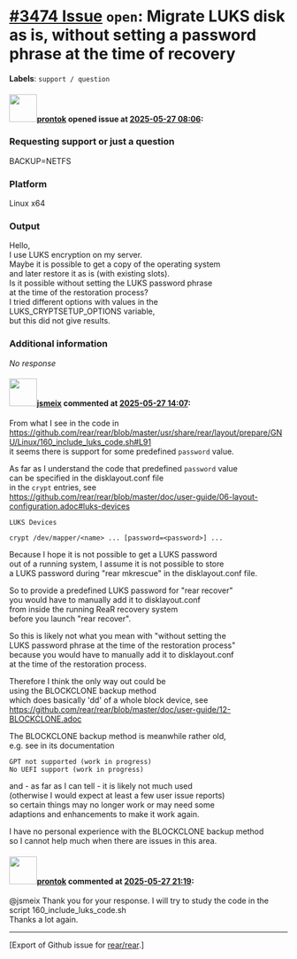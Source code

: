 # [\#3474 Issue](https://github.com/rear/rear/issues/3474) `open`: Migrate LUKS disk as is, without setting a password phrase at the time of recovery

**Labels**: `support / question`

#### <img src="https://avatars.githubusercontent.com/u/90829636?u=2f5fd5281456d86ac08c1625ee7f04db9b5c7081&v=4" width="50">[prontok](https://github.com/prontok) opened issue at [2025-05-27 08:06](https://github.com/rear/rear/issues/3474):

### Requesting support or just a question

BACKUP=NETFS

### Platform

Linux x64

### Output

Hello,  
I use LUKS encryption on my server.  
Maybe it is possible to get a copy of the operating system  
and later restore it as is (with existing slots).  
Is it possible without setting the LUKS password phrase  
at the time of the restoration process?  
I tried different options with values ​​in the  
LUKS\_CRYPTSETUP\_OPTIONS variable,  
but this did not give results.

### Additional information

*No response*

#### <img src="https://avatars.githubusercontent.com/u/1788608?u=925fc54e2ce01551392622446ece427f51e2f0ce&v=4" width="50">[jsmeix](https://github.com/jsmeix) commented at [2025-05-27 14:07](https://github.com/rear/rear/issues/3474#issuecomment-2912653292):

From what I see in the code in  
<https://github.com/rear/rear/blob/master/usr/share/rear/layout/prepare/GNU/Linux/160_include_luks_code.sh#L91>  
it seems there is support for some predefined `password` value.

As far as I understand the code that predefined `password` value  
can be specified in the disklayout.conf file  
in the `crypt` entries, see  
<https://github.com/rear/rear/blob/master/doc/user-guide/06-layout-configuration.adoc#luks-devices>

    LUKS Devices

    crypt /dev/mapper/<name> ... [password=<password>] ...

Because I hope it is not possible to get a LUKS password  
out of a running system, I assume it is not possible to store  
a LUKS password during "rear mkrescue" in the disklayout.conf file.

So to provide a predefined LUKS password for "rear recover"  
you would have to manually add it to disklayout.conf  
from inside the running ReaR recovery system  
before you launch "rear recover".

So this is likely not what you mean with "without setting the  
LUKS password phrase at the time of the restoration process"  
because you would have to manually add it to disklayout.conf  
at the time of the restoration process.

Therefore I think the only way out could be  
using the BLOCKCLONE backup method  
which does basically 'dd' of a whole block device, see  
<https://github.com/rear/rear/blob/master/doc/user-guide/12-BLOCKCLONE.adoc>

The BLOCKCLONE backup method is meanwhile rather old,  
e.g. see in its documentation

    GPT not supported (work in progress)
    No UEFI support (work in progress)

and - as far as I can tell - it is likely not much used  
(otherwise I would expect at least a few user issue reports)  
so certain things may no longer work or may need some  
adaptions and enhancements to make it work again.

I have no personal experience with the BLOCKCLONE backup method  
so I cannot help much when there are issues in this area.

#### <img src="https://avatars.githubusercontent.com/u/90829636?u=2f5fd5281456d86ac08c1625ee7f04db9b5c7081&v=4" width="50">[prontok](https://github.com/prontok) commented at [2025-05-27 21:19](https://github.com/rear/rear/issues/3474#issuecomment-2914081487):

@jsmeix Thank you for your response. I will try to study the code in the
script 160\_include\_luks\_code.sh  
Thanks a lot again.

------------------------------------------------------------------------

\[Export of Github issue for
[rear/rear](https://github.com/rear/rear).\]
